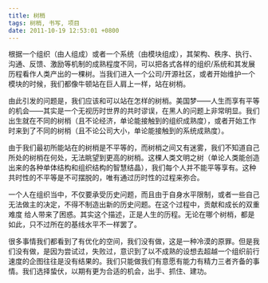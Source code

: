 ```yaml
---
title: 树梢
tags: 树梢, 书写, 项目
date: 2011-10-19 12:53:01 +0800
---
```



根据一个组织（由人组成）或者一个系统（由模块组成），其架构、秩序、执行、沟通、反馈、激励等机制的成熟程度不同，可以把各式各样的组织/系统和其发展历程看作人类产出的一棵树。当我们进入一个公司/开源社区，或者开始维护一个模块的时候，我们都像牛顿站在巨人肩上一样，站在树梢。

由此引发的问题是，我们应该和可以站在怎样的树梢。美国梦——人生而享有平等的机会——其实是一个无视历时世界的共时谬误，在黑人的问题上非常明显。我们出生就在不同的树梢（且不论经济，单论能接触到的组织成熟度），或者开始工作时来到了不同的树梢（且不论公司大小，单论能接触到的系统成熟度）。

由于我们最初所能站在的树梢是不平等的，而树梢之间又有迷雾，我们不知道自己所处的树梢在何处，无法眺望到更高的树梢。这棵人类文明之树（单论人类能创造出来的各种单体结构和组织结构的智慧结晶），我们每个人并不能平等享有。这种共时性的不平等是不可摆脱的，唯有通过历时性的过程来弥合。

一个人在组织当中，不仅要承受历史问题，而且由于自身水平限制，或者一些自己无法做主的决定，不得不制造出新的历史问题。在这个过程中，贡献和成长的双重难度 给人带来了困惑。其实这个描述，正是人生的历程。无论在哪个树梢，都是如此，只不过所在的基线水平不一样罢了。

很多事情我们都看到了有优化的空间，我们没有做，这是一种冷漠的原罪。但是我们没有做，是因为尝试过，失败过，意识到了以不成熟的设想去超越一个组织前行速度的企图往往是没有结果的。我们只能做我们有意愿有能力有精力三者齐备的事情。我们选择蛰伏，以期有更为合适的机会，出手、抓住、建功。

